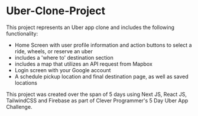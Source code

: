 # Uber-Clone-Project

This project represents an Uber app clone and includes the following functionality:
- Home Screen with user profile information and action buttons to select a ride, wheels, or reserve an uber
- includes a 'where to' destination section
- includes a map that utilizes an API request from Mapbox
- Login screen with your Google account
- A schedule pickup location and final destination page, as well as saved locations

This project was created over the span of 5 days using Next JS, React JS, TailwindCSS and Firebase as part of Clever Programmer's 5 Day Uber App Challenge.
